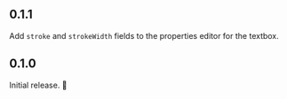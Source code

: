 ## 0.1.1

Add `stroke` and `strokeWidth` fields to the properties editor for the textbox.

## 0.1.0

Initial release. 🚀

